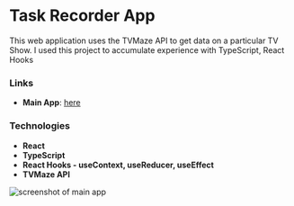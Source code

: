 # Task Recorder App

This web application uses the TVMaze API to get data on a particular TV Show. I used this project to accumulate experience with TypeScript, React Hooks

### Links
- **Main App**: [here](https://task-recorder-online.herokuapp.com)

### Technologies
- **React**
- **TypeScript**
- **React Hooks - useContext, useReducer, useEffect**
- **TVMaze API**


![screenshot of main app](https://res.cloudinary.com/kxnxchukwu/image/upload/v1653087545/1_bcr8kr.png)
